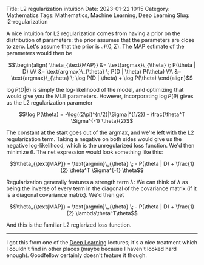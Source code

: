 Title: L2 regularization intuition
Date: 2023-01-22 10:15
Category: Mathematics
Tags: Mathematics, Machine Learning, Deep Learning
Slug: l2-regularization

A nice intuition for L2 regularization comes from having a prior on the
distribution of parameters: the prior assumes that the parameters are close to
zero. Let's assume that the prior is $\mathcal{N}(0, \Sigma)$. The MAP estimate
of the parameters would then be

$$\begin{align}
\theta_{\text{MAP}} &= \text{argmax}\_{\theta} \; P(\theta | D) \\\\
    &= \text{argmax}\_{\theta} \; P(D | \theta) P(\theta) \\\\
    &= \text{argmax}\_{\theta} \; \log P(D | \theta) + \log P(\theta)
\end{align}$$

$\log P(D | \theta)$ is simply the log-likelihood of the model, and optimizing
that would give you the MLE parameters. However, incorporating $\log P(\theta)$
gives us the L2 regularization parameter

$$\log P(\theta) = -\log((2\pi)^{n/2}|\Sigma|^{1/2}) - \frac{\theta^T \Sigma^{-1} \theta}{2}$$

The constant at the start goes out of the argmax, and we're left with the L2
regularization term. Taking a negative on both sides would give us the 
negative log-likelihood, which is the unregularized loss function. We'd then
minimize $\theta$. The net expression would look something like this:

$$\theta_{\text{MAP}} = \text{argmin}\_{\theta} \; - P(\theta | D) + \frac{1}{2} \theta^T \Sigma^{-1} \theta$$

Regularization generally features a strength term $\lambda$: We can think of
$\lambda$ as being the inverse of every term in the diagonal of the covariance 
matrix (if it is a diagonal covariance matrix). We'd then get

$$\theta_{\text{MAP}} = \text{argmin}\_{\theta} \; - P(\theta | D) + \frac{1}{2} \lambda\theta^T\theta$$

And this is the familiar L2 reglarized loss function.

-----

I got this from one of the [Deep
Learning](https://www.cse.iitd.ac.in/~parags/teaching/col775/) lectures; it's a
nice treatment which I couldn't find in other places (maybe because I haven't
looked hard enough). Goodfellow certainly doesn't feature it though.



